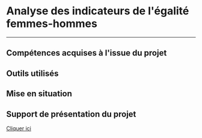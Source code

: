 # Analyse des indicateurs de l'égalité femmes-hommes
---

## Compétences acquises à l'issue du projet



## Outils utilisés


## Mise en situation


## Support de présentation du projet
<a href="https://github.com/StephaneBertrand34/Python-Analysez_les_ventes_d-une_librairie_en_ligne/blob/main/Bertrand_St%C3%A9phane_1_presentation_022022.pdf" title="Présentation.pdf">Cliquer ici</a>
